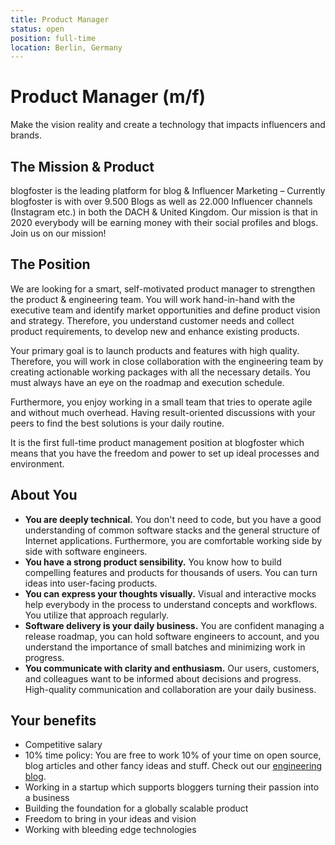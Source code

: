 ```yaml
---
title: Product Manager
status: open
position: full-time
location: Berlin, Germany
---
```


# Product Manager (m/f)
Make the vision reality and create a technology that impacts influencers and brands.

## The Mission &amp; Product

blogfoster is the leading platform for blog & Influencer Marketing – Currently blogfoster is with over 9.500 Blogs as well as 22.000 Influencer channels (Instagram etc.) in both the DACH & United Kingdom. Our mission is that in 2020 everybody will be earning money with their social profiles and blogs. Join us on our mission!

## The Position

We are looking for a smart, self-motivated product manager to strengthen the product & engineering team. You will work hand-in-hand with the executive team and identify market opportunities and define product vision and strategy. Therefore, you understand customer needs and collect product requirements, to develop new and enhance existing products.

Your primary goal is to launch products and features with high quality. Therefore, you will work in close collaboration with the engineering team by creating actionable working packages with all the necessary details. You must always have an eye on the roadmap and execution schedule.

Furthermore, you enjoy working in a small team that tries to operate agile and without much overhead. Having result-oriented discussions with your peers to find the best solutions is your daily routine.

It is the first full-time product management position at blogfoster which means that you have the freedom and power to set up ideal processes and environment.

## About You

- **You are deeply technical.** You don't need to code, but you have a good understanding of common software stacks and the general structure of Internet applications. Furthermore, you are comfortable working side by side with software engineers.
- **You have a strong product sensibility.** You know how to build compelling features and products for thousands of users. You can turn ideas into user-facing products.
- **You can express your thoughts visually.** Visual and interactive mocks help everybody in the process to understand concepts and workflows. You utilize that approach regularly.
- **Software delivery is your daily business.** You are confident managing a release roadmap, you can hold software engineers to account, and you understand the importance of small batches and minimizing work in progress.
- **You communicate with clarity and enthusiasm.** Our users, customers, and colleagues want to be informed about decisions and progress. High-quality communication and collaboration are your daily business.

## Your benefits

- Competitive salary
- 10% time policy: You are free to work 10% of your time on open source, blog articles and other fancy ideas and stuff. Check out our [engineering blog](http://engineering.blogfoster.com).
- Working in a startup which supports bloggers turning their passion into a business
- Building the foundation for a globally scalable product
- Freedom to bring in your ideas and vision
- Working with bleeding edge technologies
